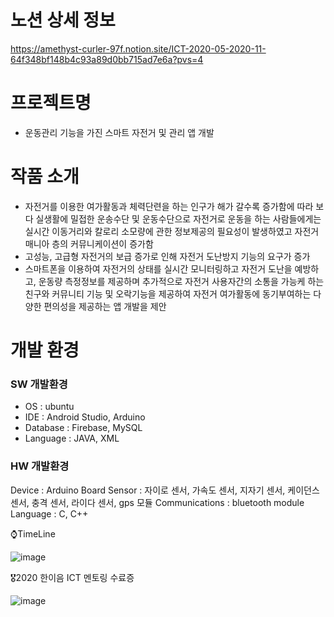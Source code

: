 # 노션 상세 정보
https://amethyst-curler-97f.notion.site/ICT-2020-05-2020-11-64f348bf148b4c93a89d0bb715ad7e6a?pvs=4

# 프로젝트명
- 운동관리 기능을 가진 스마트 자전거 및 관리 앱 개발

# 작품 소개 
- 자전거를 이용한 여가활동과 체력단련을 하는 인구가 해가 갈수록 증가함에 따라 보다 실생활에 밀접한 운송수단 및 운동수단으로 자전거로 운동을 하는 사람들에게는 실시간 이동거리와 칼로리 소모량에 관한 정보제공의 필요성이 발생하였고 자전거 매니아 층의 커뮤니케이션이 증가함
- 고성능, 고급형 자전거의 보급 증가로 인해 자전거 도난방지 기능의 요구가 증가
- 스마트폰을 이용하여 자전거의 상태를 실시간 모니터링하고 자전거 도난을 예방하고, 운동량 측정정보를 제공하며 추가적으로 자전거 사용자간의 소통을 가능케 하는 친구와 커뮤니티 기능 및 오락기능을 제공하여 자전거 여가활동에 동기부여하는 다양한 편의성을 제공하는 앱 개발을 제안

# 개발 환경
### SW 개발환경 
- OS : ubuntu
- IDE : Android Studio, Arduino
- Database : Firebase, MySQL
- Language : JAVA, XML

### HW 개발환경
Device : Arduino Board
Sensor : 자이로 센서, 가속도 센서, 지자기 센서, 케이던스 센서, 충격 센서, 라이다 센서, gps 모듈
Communications : bluetooth module
Language : C, C++

⌚TimeLine

![image](https://github.com/Nam-I/2020_SmartBicycle/assets/71905358/ba54eaa3-3526-418e-a5e2-7bbec3cae593)


🎖️2020 한이음 ICT 멘토링 수료증

![image](https://github.com/Nam-I/2020_SmartBicycle/assets/71905358/c737b1ac-27ec-4892-b573-0d8cb34be028)

